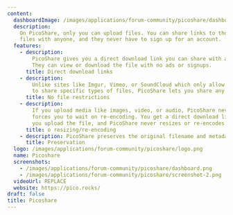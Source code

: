 ```yaml
---
content:
  dashboardImage: /images/applications/forum-community/picoshare/dashboard.png
  description:
    On PicoShare, only you can upload files. You can share links to those
    files with anyone, and they never have to sign up for an account.
  features:
    - description:
        PicoShare gives you a direct download link you can share with anyone.
        They can view or download the file with no ads or signups.
      title: Direct download links
    - description:
        Unlike sites like Imgur, Vimeo, or SoundCloud which only allow you
        to share specific types of files, PicoShare lets you share any file of any size.
      title: No file restrictions
    - description:
        If you upload media like images, video, or audio, PicoShare never
        forces you to wait on re-encoding. You get a direct download link as soon as
        you upload the file, and PicoShare never resizes or re-encodes your file.
      title: o resizing/re-encoding
    - description: PicoShare preserves the original filename and metadata for your files.
      title: Preservation
  logo: /images/applications/forum-community/picoshare/logo.png
  name: Picoshare
  screenshots:
    - /images/applications/forum-community/picoshare/dashboard.png
    - /images/applications/forum-community/picoshare/screenshot-2.png
  videoUrl: REPLACE
  website: https://pico.rocks/
draft: false
title: Picoshare
---
```

